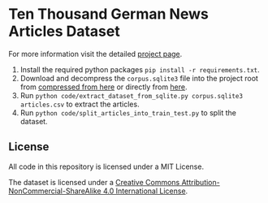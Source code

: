 # Ten Thousand German News Articles Dataset

For more information visit the detailed [project page](https://tblock.github.io/10kGNAD/).

1. Install the required python packages `pip install -r requirements.txt`.
2. Download and decompress the `corpus.sqlite3` file into the project root from [compressed from here](https://github.com/OFAI/million-post-corpus/releases/download/v1.0.0/million_post_corpus.tar.bz2) or directly from [here](https://github.com/tblock/10kGNAD/releases/download/v1.0/corpus.sqlite3).
3. Run `python code/extract_dataset_from_sqlite.py corpus.sqlite3 articles.csv` to extract the articles.
4. Run `python code/split_articles_into_train_test.py` to split the dataset.

## License

All code in this repository is licensed under a MIT License.

The dataset is licensed under a [Creative Commons Attribution-NonCommercial-ShareAlike 4.0 International License](https://creativecommons.org/licenses/by-nc-sa/4.0/).
